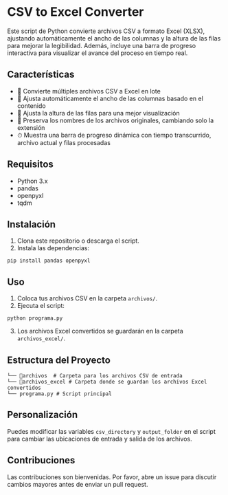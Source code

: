 # CSV to Excel Converter

Este script de Python convierte archivos CSV a formato Excel (XLSX), ajustando automáticamente el ancho de las columnas y la altura de las filas para mejorar la legibilidad. Además, incluye una barra de progreso interactiva para visualizar el avance del proceso en tiempo real.

## Características

- 🔁 Convierte múltiples archivos CSV a Excel en lote
- 📏 Ajusta automáticamente el ancho de las columnas basado en el contenido
- 📐 Ajusta la altura de las filas para una mejor visualización
- 🧾 Preserva los nombres de los archivos originales, cambiando solo la extensión
- ⏱ Muestra una barra de progreso dinámica con tiempo transcurrido, archivo actual y filas procesadas

## Requisitos

- Python 3.x
- pandas
- openpyxl
- tqdm

## Instalación

1. Clona este repositorio o descarga el script.
2. Instala las dependencias:

```
pip install pandas openpyxl
```

## Uso

1. Coloca tus archivos CSV en la carpeta `archivos/`.
2. Ejecuta el script:

```
python programa.py
```

3. Los archivos Excel convertidos se guardarán en la carpeta `archivos_excel/`.

## Estructura del Proyecto

```
└── 📁archivos  # Carpeta para los archivos CSV de entrada
└── 📁archivos_excel # Carpeta donde se guardan los archivos Excel convertidos
└── programa.py # Script principal
```

## Personalización

Puedes modificar las variables `csv_directory` y `output_folder` en el script para cambiar las ubicaciones de entrada y salida de los archivos.

## Contribuciones

Las contribuciones son bienvenidas. Por favor, abre un issue para discutir cambios mayores antes de enviar un pull request.


